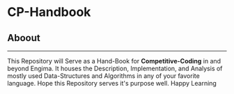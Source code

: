 # CP-Handbook

## Aboout
---
This Repository will Serve as a Hand-Book for <b>Competitive-Coding</b> in and beyond Engima.
It houses the Description, Implementation, and Analysis of mostly used Data-Structures and Algorithms in any of your favorite language.
Hope this Repository serves it's purpose well.
Happy Learning
